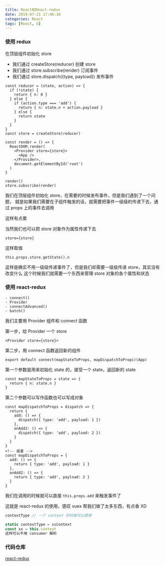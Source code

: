 ```yaml
---
title: React和React-redux
date: 2019-07-21 17:46:16
categories: React
tags: [React, G]
---
```


### 使用 redux

在顶层组件初始化 store

- 我们通过 createStore(reducer) 创建 store
- 我们通过 store.subscribe(render) 订阅事件
- 我们通过 store.dispatch({type, payload}) 发布事件

```
const reducer = (state, action) => {
  if (!state) {
    return { n: 0 }
  } else {
    if (action.type === 'add') {
      return { n: state.n + action.payload }
    } else {
      return state
    }
  }
}
const store = createStore(reducer)

const render = () => {
  ReactDOM.render(
    <Provider store={store}>
      <App />
    </Provider>,
    document.getElementById('root')
  )
}

render()
store.subscribe(render)
```

我们在顶层组件初始化 store，在需要的时候发布事件，但是我们遇到了一个问题，
就是如果我们需要在子组件触发的话，就需要把事件一级级的传递下去，通过 props 上的事件去调用

这样有点累

当然我们也可以把 store 对象作为属性传递下去

```
store={store}
```

这样取值

```
this.props.store.getState().n
```

这样是确实不用一级级传递事件了，但是我们却需要一级级传递 store，其实没有改变什么
这个时候我们就需要一个东西来管理 store 对象的各个属性和状态

### 使用 react-redux

```
- connect()
- Provider
- connectAdvanced()
- batch()
```

我们主要用 Provider 组件和 connect 函数

第一步，给 Provider 一个 store

```
<Provider store={store}>
```

第二步，用 connect 函数返回新的组件

```
export default connect(mapStateToProps, mapDispatchToProps)(App)
```

第一个参数是用来初始化 state 的，接受一个 state，返回新的 state

```
const mapStateToProps = state => {
  return { n: state.n }
}
```

第二个参数可以写作函数也可以写成对象

```
const mapDispatchToProps = dispatch => {
  return {
    add: () => {
      dispatch({ type: 'add', payload: 1 })
    },
    onAdd2: () => {
      dispatch({ type: 'add', payload: 2 })
    }
  }
}
<!-- 或者 -->
const mapDispatchToProps = {
  add: () => {
    return { type: 'add', payload: 1 }
  },
  onAdd2: () => {
    return { type: 'add', payload: 2 }
  }
}

```

我们在调用的时候就可以直接 `this.props.add` 来触发事件了

这就是 react-redux 的使用，感叹 vuex 帮我们做了太多东西，有点香 XD


```js
contextType // 一个 context 的时候可以使用

static contextType = ssContext
const xx = this.context
这样可以不用 consumer 解析
```

### 代码仓库

[react-redux](https://github.com/iiicon/react-demo-advance/blob/master/src/pages/RA6/index.jsx)